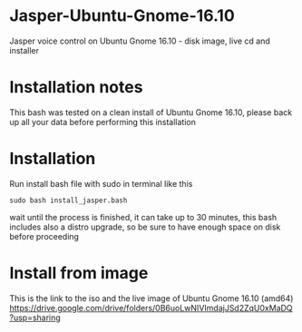 # Jasper-Ubuntu-Gnome-16.10
Jasper voice control on Ubuntu Gnome 16.10 - disk image, live cd and installer

# Installation notes
This bash was tested on a clean install of Ubuntu Gnome 16.10, please back up all your data before performing this installation

# Installation
Run install bash file with sudo in terminal like this

	sudo bash install_jasper.bash

wait until the process is finished, it can take up to 30 minutes, this bash includes also a distro upgrade, so be sure to have enough space on disk before proceeding

# Install from image
This is the link to the iso and the live image of Ubuntu Gnome 16.10 (amd64)
	https://drive.google.com/drive/folders/0B6uoLwNIVImdajJSd2ZqU0xMaDQ?usp=sharing
